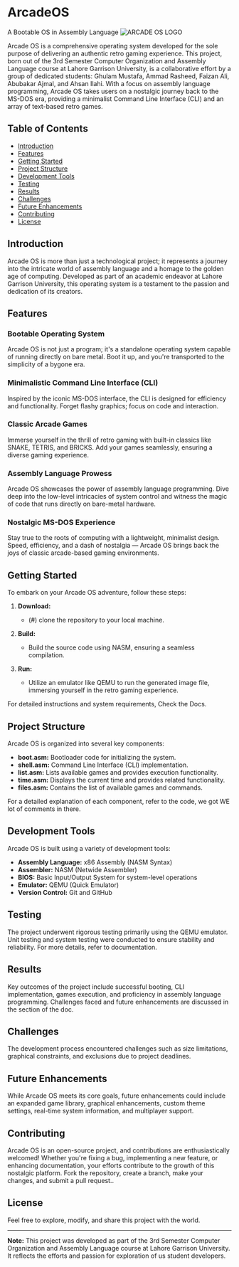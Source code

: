 # ArcadeOS
A Bootable OS in Assembly Language
![ARCADE OS LOGO](https://github.com/Musxeto/ArcadeOS/assets/138971833/6244cbf9-8e32-4181-ae2b-4661c864207d)


Arcade OS is a comprehensive operating system developed for the sole purpose of delivering an authentic retro gaming experience. This project, born out of the 3rd Semester Computer Organization and Assembly Language course at Lahore Garrison University, is a collaborative effort by a group of dedicated students: Ghulam Mustafa, Ammad Rasheed, Faizan Ali, Abubakar Ajmal, and Ahsan Ilahi. With a focus on assembly language programming, Arcade OS takes users on a nostalgic journey back to the MS-DOS era, providing a minimalist Command Line Interface (CLI) and an array of text-based retro games.

## Table of Contents
- [Introduction](#introduction)
- [Features](#features)
- [Getting Started](#getting-started)
- [Project Structure](#project-structure)
- [Development Tools](#development-tools)
- [Testing](#testing)
- [Results](#results)
- [Challenges](#challenges)
- [Future Enhancements](#future-enhancements)
- [Contributing](#contributing)
- [License](#license)

## Introduction

Arcade OS is more than just a technological project; it represents a journey into the intricate world of assembly language and a homage to the golden age of computing. Developed as part of an academic endeavor at Lahore Garrison University, this operating system is a testament to the passion and dedication of its creators.

## Features

### Bootable Operating System
Arcade OS is not just a program; it's a standalone operating system capable of running directly on bare metal. Boot it up, and you're transported to the simplicity of a bygone era.

### Minimalistic Command Line Interface (CLI)
Inspired by the iconic MS-DOS interface, the CLI is designed for efficiency and functionality. Forget flashy graphics; focus on code and interaction.

### Classic Arcade Games
Immerse yourself in the thrill of retro gaming with built-in classics like SNAKE, TETRIS, and BRICKS. Add your games seamlessly, ensuring a diverse gaming experience.

### Assembly Language Prowess
Arcade OS showcases the power of assembly language programming. Dive deep into the low-level intricacies of system control and witness the magic of code that runs directly on bare-metal hardware.

### Nostalgic MS-DOS Experience
Stay true to the roots of computing with a lightweight, minimalist design. Speed, efficiency, and a dash of nostalgia — Arcade OS brings back the joys of classic arcade-based gaming environments.

## Getting Started

To embark on your Arcade OS adventure, follow these steps:

1. **Download:**
   - (#) clone the repository to your local machine.

2. **Build:**
   - Build the source code using NASM, ensuring a seamless compilation.

3. **Run:**
   - Utilize an emulator like QEMU to run the generated image file, immersing yourself in the retro gaming experience.

For detailed instructions and system requirements, Check the Docs.

## Project Structure

Arcade OS is organized into several key components:

- **boot.asm:** Bootloader code for initializing the system.
- **shell.asm:** Command Line Interface (CLI) implementation.
- **list.asm:** Lists available games and provides execution functionality.
- **time.asm:** Displays the current time and provides related functionality.
- **files.asm:** Contains the list of available games and commands.

For a detailed explanation of each component, refer to the code, we got WE lot of comments in there.

## Development Tools

Arcade OS is built using a variety of development tools:

- **Assembly Language:** x86 Assembly (NASM Syntax)
- **Assembler:** NASM (Netwide Assembler)
- **BIOS:** Basic Input/Output System for system-level operations
- **Emulator:** QEMU (Quick Emulator)
- **Version Control:** Git and GitHub

## Testing

The project underwent rigorous testing primarily using the QEMU emulator. Unit testing and system testing were conducted to ensure stability and reliability. For more details, refer to documentation.

## Results

Key outcomes of the project include successful booting, CLI implementation, games execution, and proficiency in assembly language programming. Challenges faced and future enhancements are discussed in the section of the doc.

## Challenges

The development process encountered challenges such as size limitations, graphical constraints, and exclusions due to project deadlines.

## Future Enhancements

While Arcade OS meets its core goals, future enhancements could include an expanded game library, graphical enhancements, custom theme settings, real-time system information, and multiplayer support.

## Contributing

Arcade OS is an open-source project, and contributions are enthusiastically welcomed! Whether you're fixing a bug, implementing a new feature, or enhancing documentation, your efforts contribute to the growth of this nostalgic platform. Fork the repository, create a branch, make your changes, and submit a pull request..

## License

Feel free to explore, modify, and share this project with the world.

---

**Note:** This project was developed as part of the 3rd Semester Computer Organization and Assembly Language course at Lahore Garrison University. It reflects the efforts and passion for exploration of us student developers.
